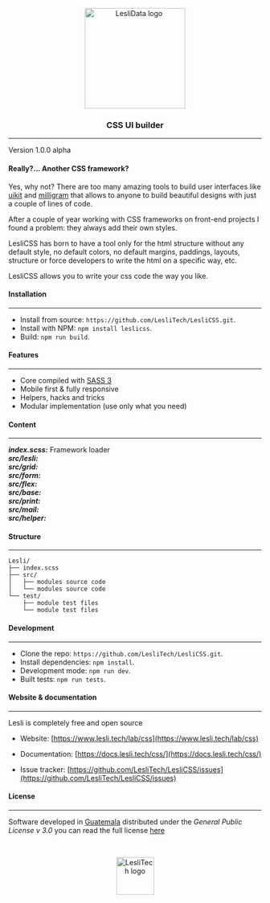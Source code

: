 <p align="center">
	<a href="https://www.lesli.tech/lab/data" target="_blank">
		<img alt="LesliData logo" width="200px" src="https://cdn.lesli.tech/leslilab/css/css.svg" />
	</a>
</p>

<h3 align="center">CSS UI builder</h3>

<hr/>

Version 1.0.0 alpha



#### Really?... Another CSS framework?
Yes, why not? There are too many amazing tools to build user interfaces like [uikit](https://getuikit.com/) and [milligram](https://milligram.io/) that allows to anyone to build beautiful designs with just a couple of lines of code.  

After a couple of year working with CSS frameworks on front-end projects I found a problem: they always add their own styles.

LesliCSS has born to have a tool only for the html structure without any default style, no default colors, no default margins, paddings, layouts, structure or force developers to write the html on a specific way, etc.  

LesliCSS allows you to write your css code the way you like.


#### Installation
--------
* Install from source: `https://github.com/LesliTech/LesliCSS.git`.  
* Install with NPM: `npm install leslicss`.  
* Build: `npm run build`.  



#### Features
--------
* Core compiled with [SASS 3](https://sass-lang.com/)
* Mobile first & fully responsive
* Helpers, hacks and tricks
* Modular implementation (use only what you need)



#### Content
--------
***index.scss:*** Framework loader  
***src/lesli:***  
***src/grid:***  
***src/form:***  
***src/flex:***  
***src/base:***  
***src/print:***  
***src/mail:***  
***src/helper:***  



#### Structure
--------
```
Lesli/  
├── index.scss  
├── src/  
│   ├── modules source code  
│   └── modules source code  
└── test/  
    ├── module test files  
    └── module test files  
```



#### Development
--------
* Clone the repo: `https://github.com/LesliTech/LesliCSS.git`.  
* Install dependencies: `npm install`.  
* Development mode: `npm run dev`.  
* Built tests: `npm run tests`.  



#### Website & documentation
--------

Lesli is completely free and open source

* Website: [https://www.lesli.tech/lab/css](https://www.lesli.tech/lab/css)

* Documentation: [https://docs.lesli.tech/css/](https://docs.lesli.tech/css/)

* Issue tracker: [https://github.com/LesliTech/LesliCSS/issues](https://github.com/LesliTech/LesliCSS/issues)



#### License  
------
Software developed in [Guatemala](http://visitguatemala.com/) distributed under the *General Public License v 3.0* you can read the full license [here](http://www.gnu.org/licenses/gpl-3.0.html)

<br/>

<p align="center">
	<a href="https://www.lesli.tech" target="_blank">
		<img alt="LesliTech logo" width="75" src="https://cdn.lesli.tech/lesli/brand/lesli_isotipo-nomargin.svg" />
	</a>
</p>

